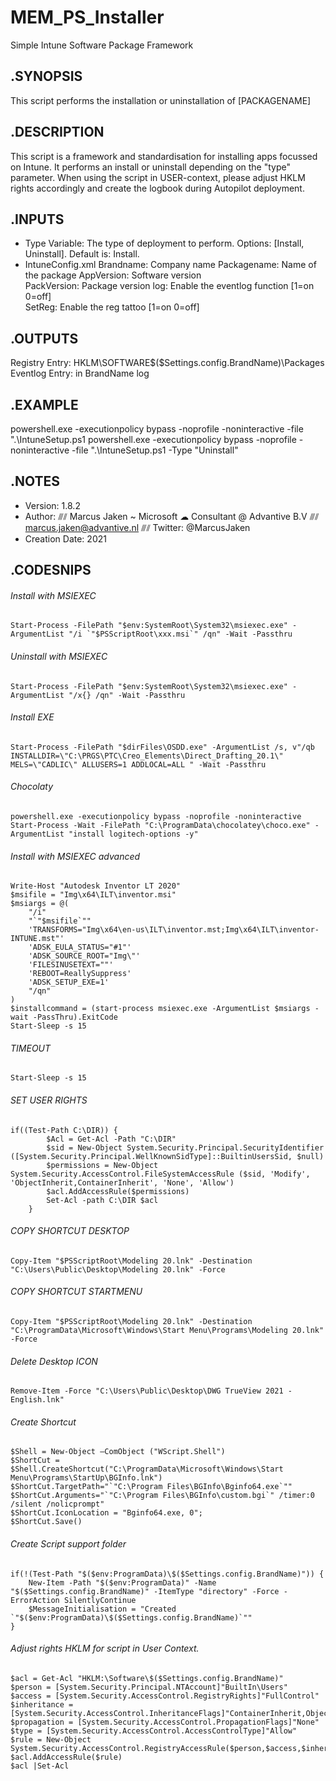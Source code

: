 # MEM_PS_Installer
Simple Intune Software Package Framework

## .SYNOPSIS
This script performs the installation or uninstallation of [PACKAGENAME]
  
## .DESCRIPTION
This script is a framework and standardisation for installing apps focussed on Intune.
It performs an install or uninstall depending on the "type" parameter.
When using the script in USER-context, please adjust HKLM rights accordingly and create the logbook during Autopilot deployment.
  
## .INPUTS
- Type				Variable: The type of deployment to perform. Options: [Install, Uninstall]. Default is: Install.
- IntuneConfig.xml 	Brandname:		Company name
					Packagename:	Name of the package
					AppVersion:		Software version	
					PackVersion:	Package version	
					log:			Enable the eventlog function [1=on 0=off]	
					SetReg:			Enable the reg tattoo [1=on 0=off]
  
## .OUTPUTS
Registry Entry: HKLM\SOFTWARE\$($Settings.config.BrandName)\Packages
Eventlog Entry: in BrandName log
  
## .EXAMPLE
powershell.exe -executionpolicy bypass -noprofile -noninteractive -file ".\IntuneSetup.ps1
powershell.exe -executionpolicy bypass -noprofile -noninteractive -file ".\IntuneSetup.ps1 -Type "Uninstall"
	
## .NOTES
- Version:        1.8.2
- Author:         ⫻⫽ Marcus Jaken ~ Microsoft ☁ Consultant @ Advantive B.V
				  ⫻⫽ marcus.jaken@advantive.nl
				  ⫻⫽ Twitter: @MarcusJaken
- Creation Date:  2021

## .CODESNIPS
###### Install with MSIEXEC
	Start-Process -FilePath "$env:SystemRoot\System32\msiexec.exe" -ArgumentList "/i `"$PSScriptRoot\xxx.msi`" /qn" -Wait -Passthru
###### Uninstall with MSIEXEC
	Start-Process -FilePath "$env:SystemRoot\System32\msiexec.exe" -ArgumentList "/x{} /qn" -Wait -Passthru
###### Install EXE
	Start-Process -FilePath "$dirFiles\OSDD.exe" -ArgumentList /s, v"/qb INSTALLDIR=\"C:\PRGS\PTC\Creo_Elements\Direct_Drafting_20.1\" MELS=\"CADLIC\" ALLUSERS=1 ADDLOCAL=ALL " -Wait -Passthru
###### Chocolaty
	powershell.exe -executionpolicy bypass -noprofile -noninteractive Start-Process -Wait -FilePath "C:\ProgramData\chocolatey\choco.exe" -ArgumentList "install logitech-options -y"
###### Install with MSIEXEC advanced
	Write-Host "Autodesk Inventor LT 2020"
	$msifile = "Img\x64\ILT\inventor.msi"
	$msiargs = @(
		"/i"
		"`"$msifile`""
		'TRANSFORMS="Img\x64\en-us\ILT\inventor.mst;Img\x64\ILT\inventor-INTUNE.mst"'
		'ADSK_EULA_STATUS="#1"'
		'ADSK_SOURCE_ROOT="Img\"'
		'FILESINUSETEXT=""'
		'REBOOT=ReallySuppress'
		'ADSK_SETUP_EXE=1'
		"/qn"
	)
	$installcommand = (start-process msiexec.exe -ArgumentList $msiargs -wait -PassThru).ExitCode
	Start-Sleep -s 15
###### TIMEOUT
	Start-Sleep -s 15
###### SET USER RIGHTS
	if((Test-Path C:\DIR)) {
			$Acl = Get-Acl -Path "C:\DIR"
			$sid = New-Object System.Security.Principal.SecurityIdentifier ([System.Security.Principal.WellKnownSidType]::BuiltinUsersSid, $null)
			$permissions = New-Object System.Security.AccessControl.FileSystemAccessRule ($sid, 'Modify', 'ObjectInherit,ContainerInherit', 'None', 'Allow')
			$acl.AddAccessRule($permissions)
			Set-Acl -path C:\DIR $acl
		}
###### COPY SHORTCUT DESKTOP
	Copy-Item "$PSScriptRoot\Modeling 20.lnk" -Destination "C:\Users\Public\Desktop\Modeling 20.lnk" -Force
###### COPY SHORTCUT STARTMENU
	Copy-Item "$PSScriptRoot\Modeling 20.lnk" -Destination "C:\ProgramData\Microsoft\Windows\Start Menu\Programs\Modeling 20.lnk" -Force
###### Delete Desktop ICON
	Remove-Item -Force "C:\Users\Public\Desktop\DWG TrueView 2021 - English.lnk"
###### Create Shortcut
	$Shell = New-Object –ComObject ("WScript.Shell")
	$ShortCut = $Shell.CreateShortcut("C:\ProgramData\Microsoft\Windows\Start Menu\Programs\StartUp\BGInfo.lnk")
	$ShortCut.TargetPath="`"C:\Program Files\BGInfo\Bginfo64.exe`""
	$ShortCut.Arguments="`"C:\Program Files\BGInfo\custom.bgi`" /timer:0 /silent /nolicprompt"
	$ShortCut.IconLocation = "Bginfo64.exe, 0";
	$ShortCut.Save()
###### Create Script support folder
	if(!(Test-Path "$($env:ProgramData)\$($Settings.config.BrandName)")) { 
		New-Item -Path "$($env:ProgramData)" -Name "$($Settings.config.BrandName)" -ItemType "directory" -Force -ErrorAction SilentlyContinue
		$MessageInitialisation = "Created `"$($env:ProgramData)\$($Settings.config.BrandName)`""
	}
###### Adjust rights HKLM for script in User Context.
	$acl = Get-Acl "HKLM:\Software\$($Settings.config.BrandName)"
	$person = [System.Security.Principal.NTAccount]"BuiltIn\Users"         
	$access = [System.Security.AccessControl.RegistryRights]"FullControl"
	$inheritance = [System.Security.AccessControl.InheritanceFlags]"ContainerInherit,ObjectInherit"
	$propagation = [System.Security.AccessControl.PropagationFlags]"None"
	$type = [System.Security.AccessControl.AccessControlType]"Allow"
	$rule = New-Object System.Security.AccessControl.RegistryAccessRule($person,$access,$inheritance,$propagation,$type)
	$acl.AddAccessRule($rule)
	$acl |Set-Acl
